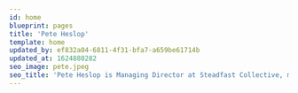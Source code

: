 ```yaml
---
id: home
blueprint: pages
title: 'Pete Heslop'
template: home
updated_by: ef832a04-6811-4f31-bfa7-a659be61714b
updated_at: 1624880282
seo_image: pete.jpeg
seo_title: 'Pete Heslop is Managing Director at Steadfast Collective, my passion is working with smart creatives to craft digital applications that bring people together.'
---
```


